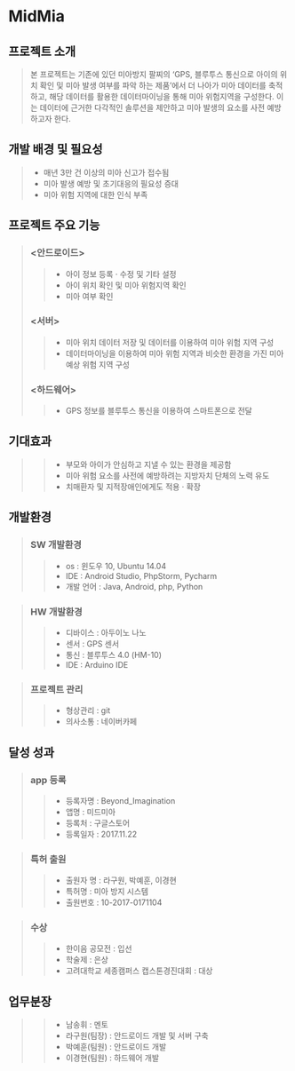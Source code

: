 # MidMia

## 프로젝트 소개
> 본 프로젝트는 기존에 있던 미아방지 팔찌의 ‘GPS, 블루투스 통신으로 아이의 위치 확인 및 미아 발생 여부를 파악 하는 제품’에서 더 나아가
미아 데이터를 축적하고, 해당 데이터를 활용한 데이터마이닝을 통해 미아 위험지역을 구성한다. 이는 데이터에 근거한 다각적인 솔루션을 제안하고 
미아 발생의 요소를 사전 예방하고자 한다.

## 개발 배경 및 필요성
>* 매년 3만 건 이상의 미아 신고가 접수됨
>* 미아 발생 예방 및 초기대응의 필요성 증대
>* 미아 위험 지역에 대한 인식 부족

## 프로젝트 주요 기능
>### <안드로이드>
>>* 아이 정보 등록 · 수정 및 기타 설정
>>* 아이 위치 확인 및 미아 위험지역 확인
>>* 미아 여부 확인
>### <서버>
>>* 미아 위치 데이터 저장 및 데이터를 이용하여 미아 위험 지역 구성
>>* 데이터마이닝을 이용하여 미아 위험 지역과 비슷한 환경을 가진 미아 예상 위험 지역 구성
>### <하드웨어>
>>* GPS 정보를 블루투스 통신을 이용하여 스마트폰으로 전달

## 기대효과
>>* 부모와 아이가 안심하고 지낼 수 있는 환경을 제공함
>>* 미아 위험 요소를 사전에 예방하려는 지방자치 단체의 노력 유도
>>* 치매환자 및 지적장애인에게도 적용 · 확장

## 개발환경
>### SW 개발환경
>>* os  : 윈도우 10, Ubuntu 14.04
>>* IDE : Android Studio, PhpStorm, Pycharm
>>* 개발 언어 : Java, Android, php, Python

>### HW 개발환경
>>* 디바이스 : 아두이노 나노
>>* 센서 : GPS 센서
>>* 통신 : 블루투스 4.0 (HM-10)
>>* IDE : Arduino IDE

>### 프로젝트 관리
>>* 형상관리 : git
>>* 의사소통 : 네이버카페

## 달성 성과
>### app 등록 
>>* 등록자명 : Beyond_Imagination
>>* 앱명 : 미드미아
>>* 등록처 : 구글스토어
>>* 등록일자 : 2017.11.22

>### 특허 출원
>>* 출원자 명 : 라구원, 박예훈, 이경현
>>* 특허명 : 미아 방지 시스템
>>* 출원번호 : 10-2017-0171104

>### 수상
>>* 한이음 공모전 : 입선
>>* 학술제 : 은상
>>* 고려대학교 세종캠퍼스 캡스톤경진대회 : 대상

## 업무분장
>>* 남송휘 : 멘토
>>* 라구원(팀장) : 안드로이드 개발 및 서버 구축
>>* 박예훈(팀원) : 안드로이드 개발
>>* 이경현(팀원) : 하드웨어 개발

